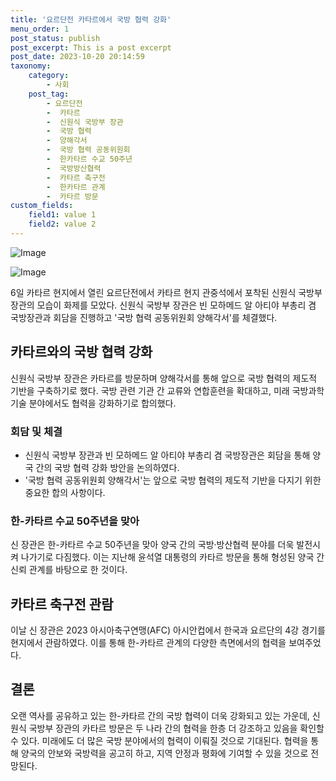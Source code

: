 ```yaml
---
title: '요르단전 카타르에서 국방 협력 강화'
menu_order: 1
post_status: publish
post_excerpt: This is a post excerpt
post_date: 2023-10-20 20:14:59
taxonomy:
    category:
        - 사회
    post_tag:
        - 요르단전
        -  카타르
        -  신원식 국방부 장관
        -  국방 협력
        -  양해각서
        -  국방 협력 공동위원회
        -  한카타르 수교 50주년
        -  국방방산협력
        -  카타르 축구전
        -  한카타르 관계
        -  카타르 방문
custom_fields:
    field1: value 1
    field2: value 2
---
```


![Image](https://imgnews.pstatic.net/image/088/2024/02/07/0000861164_001_20240207092501168.jpg?type=w647)

![Image](https://imgnews.pstatic.net/image/088/2024/02/07/0000861164_002_20240207092501215.jpg?type=w647)


6일 카타르 현지에서 열린 요르단전에서 카타르 현지 관중석에서 포착된 신원식 국방부 장관의 모습이 화제를 모았다. 신원식 국방부 장관은 빈 모하메드 알 아티야 부총리 겸 국방장관과 회담을 진행하고 '국방 협력 공동위원회 양해각서'를 체결했다. 

## 카타르와의 국방 협력 강화
신원식 국방부 장관은 카타르를 방문하며 양해각서를 통해 앞으로 국방 협력의 제도적 기반을 구축하기로 했다. 국방 관련 기관 간 교류와 연합훈련을 확대하고, 미래 국방과학기술 분야에서도 협력을 강화하기로 합의했다.

### 회담 및 체결
- 신원식 국방부 장관과 빈 모하메드 알 아티야 부총리 겸 국방장관은 회담을 통해 양국 간의 국방 협력 강화 방안을 논의하였다.
- '국방 협력 공동위원회 양해각서'는 앞으로 국방 협력의 제도적 기반을 다지기 위한 중요한 합의 사항이다.

### 한-카타르 수교 50주년을 맞아
신 장관은 한-카타르 수교 50주년을 맞아 양국 간의 국방·방산협력 분야를 더욱 발전시켜 나가기로 다짐했다. 이는 지난해 윤석열 대통령의 카타르 방문을 통해 형성된 양국 간 신뢰 관계를 바탕으로 한 것이다.

## 카타르 축구전 관람
이날 신 장관은 2023 아시아축구연맹(AFC) 아시안컵에서 한국과 요르단의 4강 경기를 현지에서 관람하였다. 이를 통해 한-카타르 관계의 다양한 측면에서의 협력을 보여주었다.

## 결론
오랜 역사를 공유하고 있는 한-카타르 간의 국방 협력이 더욱 강화되고 있는 가운데, 신원식 국방부 장관의 카타르 방문은 두 나라 간의 협력을 한층 더 강조하고 있음을 확인할 수 있다. 미래에도 더 많은 국방 분야에서의 협력이 이뤄질 것으로 기대된다. 협력을 통해 양국의 안보와 국방력을 공고히 하고, 지역 안정과 평화에 기여할 수 있을 것으로 전망된다.
